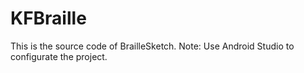 # KFBraille

This is the source code of BrailleSketch. 
Note: Use Android Studio to configurate the project.
